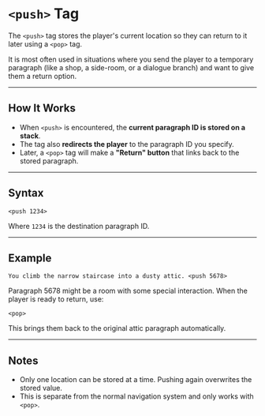 # `<push>` Tag

The `<push>` tag stores the player's current location so they can return to it later using a `<pop>` tag.

It is most often used in situations where you send the player to a temporary paragraph (like a shop, a side-room, or a dialogue branch) and want to give them a return option.

---

## How It Works

- When `<push>` is encountered, the **current paragraph ID is stored on a stack**.
- The tag also **redirects the player** to the paragraph ID you specify.
- Later, a `<pop>` tag will make a **"Return" button** that links back to the stored paragraph.

---

## Syntax

```plaintext
<push 1234>
```

Where `1234` is the destination paragraph ID.

---

## Example

```plaintext
You climb the narrow staircase into a dusty attic. <push 5678>
```

Paragraph 5678 might be a room with some special interaction. When the player is ready to return, use:

```plaintext
<pop>
```

This brings them back to the original attic paragraph automatically.

---

## Notes

- Only one location can be stored at a time. Pushing again overwrites the stored value.
- This is separate from the normal navigation system and only works with `<pop>`.

